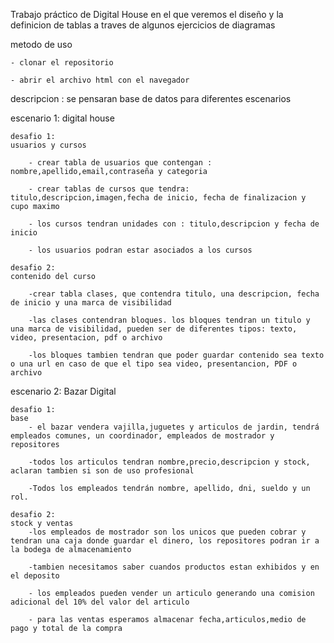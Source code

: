 Trabajo práctico de Digital House en el que veremos el diseño y la definicion de tablas a traves de algunos ejercicios de diagramas

metodo de uso

    - clonar el repositorio

    - abrir el archivo html con el navegador


descripcion : se pensaran base de datos para diferentes escenarios


escenario 1: digital house

    desafio 1: 
    usuarios y cursos

        - crear tabla de usuarios que contengan : nombre,apellido,email,contraseña y categoria

        - crear tablas de cursos que tendra: titulo,descripcion,imagen,fecha de inicio, fecha de finalizacion y cupo maximo

        - los cursos tendran unidades con : titulo,descripcion y fecha de inicio

        - los usuarios podran estar asociados a los cursos

    desafio 2:
    contenido del curso

        -crear tabla clases, que contendra titulo, una descripcion, fecha de inicio y una marca de visibilidad

        -las clases contendran bloques. los bloques tendran un titulo y una marca de visibilidad, pueden ser de diferentes tipos: texto, video, presentacion, pdf o archivo

        -los bloques tambien tendran que poder guardar contenido sea texto o una url en caso de que el tipo sea video, presentancion, PDF o archivo

escenario 2: Bazar Digital

    desafio 1:
    base
        - el bazar vendera vajilla,juguetes y articulos de jardin, tendrá empleados comunes, un coordinador, empleados de mostrador y repositores

        -todos los articulos tendran nombre,precio,descripcion y stock, aclaran tambien si son de uso profesional

        -Todos los empleados tendrán nombre, apellido, dni, sueldo y un rol.

    desafio 2:
    stock y ventas
        -los empleados de mostrador son los unicos que pueden cobrar y tendran una caja donde guardar el dinero, los repositores podran ir a la bodega de almacenamiento
        
        -tambien necesitamos saber cuandos productos estan exhibidos y en el deposito

        - los empleados pueden vender un articulo generando una comision adicional del 10% del valor del articulo

        - para las ventas esperamos almacenar fecha,articulos,medio de pago y total de la compra
